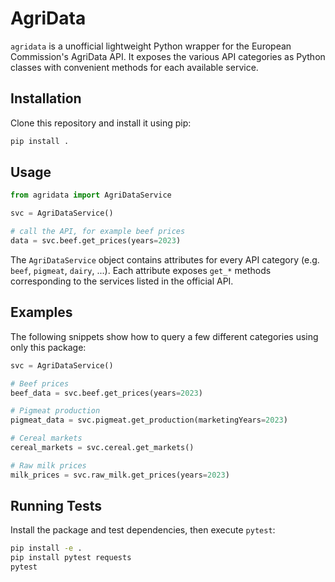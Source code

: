 # AgriData

`agridata` is a unofficial lightweight Python wrapper for the European Commission's AgriData API.
It exposes the various API categories as Python classes with convenient methods for
each available service.

## Installation

Clone this repository and install it using pip:

```bash
pip install .
```

## Usage

```python
from agridata import AgriDataService

svc = AgriDataService()

# call the API, for example beef prices
data = svc.beef.get_prices(years=2023)
```

The `AgriDataService` object contains attributes for every API category
(e.g. `beef`, `pigmeat`, `dairy`, ...). Each attribute exposes `get_*`
methods corresponding to the services listed in the official API.

## Examples

The following snippets show how to query a few different categories using only
this package:

```python
svc = AgriDataService()

# Beef prices
beef_data = svc.beef.get_prices(years=2023)

# Pigmeat production
pigmeat_data = svc.pigmeat.get_production(marketingYears=2023)

# Cereal markets
cereal_markets = svc.cereal.get_markets()

# Raw milk prices
milk_prices = svc.raw_milk.get_prices(years=2023)
```

## Running Tests

Install the package and test dependencies, then execute `pytest`:

```bash
pip install -e .
pip install pytest requests
pytest
```
